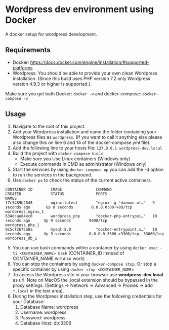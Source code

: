 # Wordpress dev environment using Docker
A docker setup for wordpress development.

## Requirements
- Docker: https://docs.docker.com/engine/installation/#supported-platforms
- Wordpress: You should be able to provide your own clean Wordpress installation. (Since this build uses PHP version 7.2 only Wordpress version 4.9.3 or higher is supported.).

Make sure you got both Docker: `docker -v` and docker-compose: `docker-compose -v`

## Usage
1. Navigate to the root of this project.
2. Add your Wordpress installation and name the folder containing your Wordpress files as `wordpress`. (If you want to call it anything else please also change this on line 6 and 14 of the docker-compose.yml file).
3. Add the following line to your hosts file: `127.0.0.1 wordpress-dev.local`
4. Build the project with `docker-compose build`
    - Make sure you Use Linux containers (Windows only)
    - Execute commands in CMD as administrator (Windows only)
5. Start the services by using `docker-compose up` you can add the -d option to run the services in the background. 
6. Use `docker ps` to check the status of the current active containers. 

```
CONTAINER ID        IMAGE               COMMAND                  CREATED             STATUS              PORTS                               NAMES
17c3489b2845        nginx:latest        "nginx -g 'daemon of…"   9 seconds ago       Up 8 seconds        0.0.0.0:80->80/tcp                  wordpress_nginx_1
634dcae84ec0        wordpress_php       "docker-php-entrypoi…"   10 seconds ago      Up 9 seconds        9000/tcp                            wordpress_php_1
9c5cf2b75a8a        mysql:8.0           "docker-entrypoint.s…"   10 seconds ago      Up 9 seconds        0.0.0.0:3306->3306/tcp, 33060/tcp   wordpress_db_1
```
5. You can use bash commands within a container by using `docker exec -ti <CONTAINER_NAME> bash` (CONTAINER\_ID instead of CONTAINER\_NAME will also work)
6. You can stop the containers by using `docker-compose stop`. Or stop a specific container by using `docker stop <CONTAINER_NAME>`
7. To access the Wordpress site in your browser use  **wordpress-dev.local** as url. Note on MacOS the .local extension should be bypassed in the proxy settings. (Settings -> Network -> Advanced -> Proxies -> add `*.local` in the text area).
8. During the Wordpress installation step, use the following credentials for your Database:
   1. Database Name: wordpress
   2. Username: wordpress
   3. Password: wordpress
   4. Database Host: db:3306